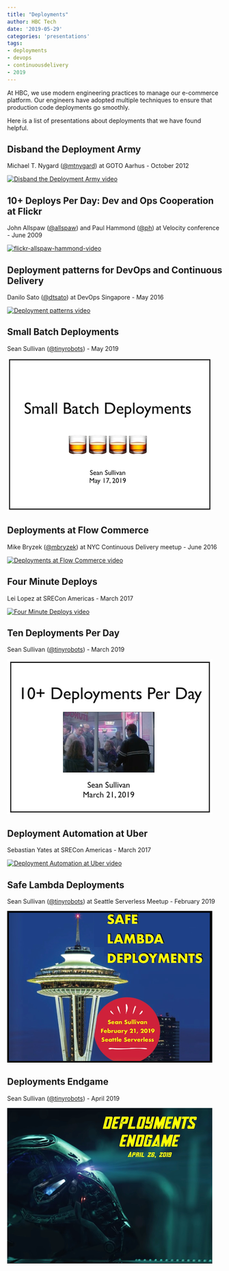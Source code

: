 ```yaml
---
title: "Deployments"
author: HBC Tech
date: '2019-05-29'
categories: 'presentations'
tags:
- deployments
- devops
- continuousdelivery
- 2019
---
```


At HBC, we use modern engineering practices to manage our e-commerce platform. Our engineers have adopted multiple techniques to ensure that production code deployments go smoothly.

Here is a list of presentations about deployments that we have found helpful.

## Disband the Deployment Army
Michael T. Nygard ([@mtnygard](https://twitter.com/mtnygard)) at GOTO Aarhus - October 2012

[![Disband the Deployment Army video](https://img.youtube.com/vi/Luskg9ES9qI/0.jpg)](https://www.youtube.com/watch?v=Luskg9ES9qI "Disband the Deployment Army")

## 10+ Deploys Per Day: Dev and Ops Cooperation at Flickr
John Allspaw ([@allspaw](https://twitter.com/allspaw)) and Paul Hammond ([@ph](https://twitter.com/ph)) at Velocity conference - June 2009

[![flickr-allspaw-hammond-video](https://img.youtube.com/vi/LdOe18KhtT4/0.jpg)](https://www.youtube.com/watch?v=LdOe18KhtT4 "10+ Deploys Per Day: Dev and Ops Cooperation at Flickr")

## Deployment patterns for DevOps and Continuous Delivery
Danilo Sato ([@dtsato](https://twitter.com/dtsato)) at DevOps Singapore - May 2016

[![Deployment patterns video](https://img.youtube.com/vi/eBRspUcDCTc/0.jpg)](https://www.youtube.com/watch?v=eBRspUcDCTc "Deployment patterns for DevOps and Continuous Delivery")

## Small Batch Deployments
Sean Sullivan ([@tinyrobots](https://twitter.com/tinyrobots)) - May 2019

[![small-batch-deployments-slides](./assets/images/deployments-2019/small-batch-deployments-2019-05-17-480.png)](https://speakerdeck.com/sullis/small-batch-deployments-2019-05-17 "Small Batch Deployments")

## Deployments at Flow Commerce
Mike Bryzek ([@mbryzek](https://twitter.com/mbryzek)) at NYC Continuous Delivery meetup - June 2016

[![Deployments at Flow Commerce video](https://img.youtube.com/vi/IEaA5AhS-ZY/0.jpg)](https://www.youtube.com/watch?v=IEaA5AhS-ZY "Deployments at Flow Commerce")

## Four Minute Deploys
Lei Lopez at SRECon Americas - March 2017

[![Four Minute Deploys video](https://img.youtube.com/vi/Vt82CWplMzk/0.jpg)](https://www.youtube.com/watch?v=Vt82CWplMzk "Four Minute Deploys")

## Ten Deployments Per Day
Sean Sullivan ([@tinyrobots](https://twitter.com/tinyrobots)) - March 2019

[![ten-deployments-slides](./assets/images/deployments-2019/ten-deployments-2019-03-21-480.png)](https://speakerdeck.com/sullis/ten-deployments-per-day-2019-03-21 "Ten Deployments Per Day")

## Deployment Automation at Uber
Sebastian Yates at SRECon Americas - March 2017

[![Deployment Automation at Uber video](https://img.youtube.com/vi/4A4SLk1PRvg/0.jpg)](https://www.youtube.com/watch?v=4A4SLk1PRvg "Deployment Automation at Uber")

## Safe Lambda Deployments
Sean Sullivan ([@tinyrobots](https://twitter.com/tinyrobots)) at Seattle Serverless Meetup - February 2019

[![safe-lambda-deployment-slides](./assets/images/deployments-2019/safe-lambda-deployments-seattle-2019-02-21-480.png)](https://speakerdeck.com/sullis/safe-lambda-deployments-seattle-2019-02-21 "Safe Lambda Deployments")

## Deployments Endgame
Sean Sullivan ([@tinyrobots](https://twitter.com/tinyrobots)) - April 2019

[![deployments-endgame-slides](./assets/images/deployments-2019/deployments-endgame-2019-04-26-480.png)](https://speakerdeck.com/sullis/deployments-endgame-2019-04-26 "Deployments Endgame")
